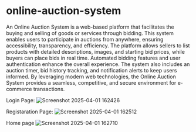 # online-auction-system

An Online Auction System is a web-based platform that facilitates the buying and selling of
goods or services through bidding. This system enables users to participate in auctions from
anywhere, ensuring accessibility, transparency, and efficiency. The platform allows sellers to list
products with detailed descriptions, images, and starting bid prices, while buyers can place bids
in real time. Automated bidding features and user authentication enhance the overall experience.
The system also includes an auction timer, bid history tracking, and notification alerts to keep
users informed. By leveraging modern web technologies, the Online Auction System provides a
seamless, competitive, and secure environment for e-commerce transactions.

Login Page:
![Screenshot 2025-04-01 162426](https://github.com/user-attachments/assets/36dfa064-61fe-4c51-bd37-c9f43f0695e9)

Registaration Page:
![Screenshot 2025-04-01 162512](https://github.com/user-attachments/assets/352f933e-88c7-4a1e-960d-1aea29603fbe)

Home page
![Screenshot 2025-04-01 162710](https://github.com/user-attachments/assets/30836c40-5997-488f-87f5-d279a97e4244)
